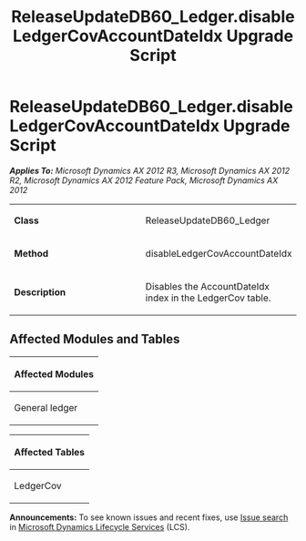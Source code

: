﻿---
title: ReleaseUpdateDB60_Ledger.disableLedgerCovAccountDateIdx Upgrade Script
TOCTitle: ReleaseUpdateDB60_Ledger.disableLedgerCovAccountDateIdx Upgrade Script
ms:assetid: c4eddb64-68ef-4db4-df2b-043419aaed12
ms:mtpsurl: https://msdn.microsoft.com/en-us/library/JJ686871(v=AX.60)
ms:contentKeyID: 49711068
ms.date: 05/18/2015
mtps_version: v=AX.60
---

# ReleaseUpdateDB60\_Ledger.disableLedgerCovAccountDateIdx Upgrade Script 


_**Applies To:** Microsoft Dynamics AX 2012 R3, Microsoft Dynamics AX 2012 R2, Microsoft Dynamics AX 2012 Feature Pack, Microsoft Dynamics AX 2012_

<table>
<colgroup>
<col style="width: 50%" />
<col style="width: 50%" />
</colgroup>
<tbody>
<tr class="odd">
<td><p><strong>Class</strong></p></td>
<td><p>ReleaseUpdateDB60_Ledger</p></td>
</tr>
<tr class="even">
<td><p><strong>Method</strong></p></td>
<td><p>disableLedgerCovAccountDateIdx</p></td>
</tr>
<tr class="odd">
<td><p><strong>Description</strong></p></td>
<td><p>Disables the AccountDateIdx index in the LedgerCov table.</p></td>
</tr>
</tbody>
</table>


## Affected Modules and Tables

<table>
<colgroup>
<col style="width: 100%" />
</colgroup>
<thead>
<tr class="header">
<th><p>Affected Modules</p></th>
</tr>
</thead>
<tbody>
<tr class="odd">
<td><p>General ledger</p></td>
</tr>
</tbody>
</table>


<table>
<colgroup>
<col style="width: 100%" />
</colgroup>
<thead>
<tr class="header">
<th><p>Affected Tables</p></th>
</tr>
</thead>
<tbody>
<tr class="odd">
<td><p>LedgerCov</p></td>
</tr>
</tbody>
</table>

  
**Announcements:** To see known issues and recent fixes, use [Issue search](http://go.microsoft.com/fwlink/?linkid=389258) in [Microsoft Dynamics Lifecycle Services](http://go.microsoft.com/fwlink/?linkid=306505) (LCS).


